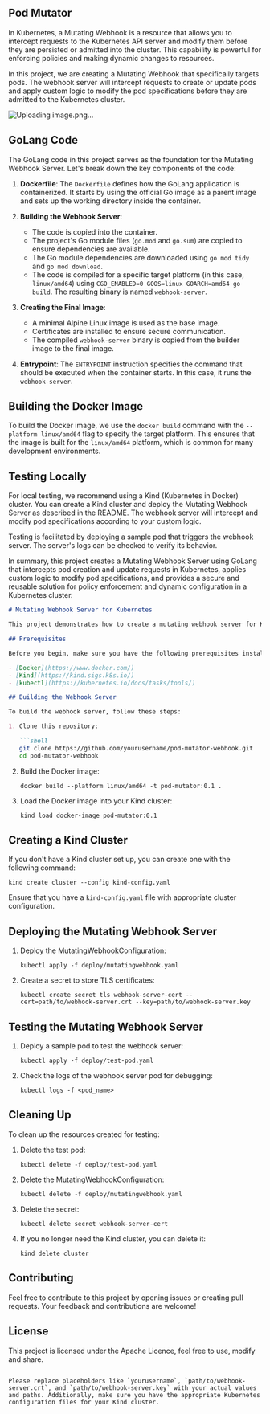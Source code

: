 ## Pod Mutator

In Kubernetes, a Mutating Webhook is a resource that allows you to intercept requests to the Kubernetes API server and modify them before they are persisted or admitted into the cluster. This capability is powerful for enforcing policies and making dynamic changes to resources.

In this project, we are creating a Mutating Webhook that specifically targets pods. The webhook server will intercept requests to create or update pods and apply custom logic to modify the pod specifications before they are admitted to the Kubernetes cluster.

![Uploading image.png…]()


## GoLang Code

The GoLang code in this project serves as the foundation for the Mutating Webhook Server. Let's break down the key components of the code:

1. **Dockerfile**: The `Dockerfile` defines how the GoLang application is containerized. It starts by using the official Go image as a parent image and sets up the working directory inside the container.

2. **Building the Webhook Server**:
   - The code is copied into the container.
   - The project's Go module files (`go.mod` and `go.sum`) are copied to ensure dependencies are available.
   - The Go module dependencies are downloaded using `go mod tidy` and `go mod download`.
   - The code is compiled for a specific target platform (in this case, `linux/amd64`) using `CGO_ENABLED=0 GOOS=linux GOARCH=amd64 go build`. The resulting binary is named `webhook-server`.

3. **Creating the Final Image**:
   - A minimal Alpine Linux image is used as the base image.
   - Certificates are installed to ensure secure communication.
   - The compiled `webhook-server` binary is copied from the builder image to the final image.

4. **Entrypoint**: The `ENTRYPOINT` instruction specifies the command that should be executed when the container starts. In this case, it runs the `webhook-server`.

## Building the Docker Image

To build the Docker image, we use the `docker build` command with the `--platform linux/amd64` flag to specify the target platform. This ensures that the image is built for the `linux/amd64` platform, which is common for many development environments.

## Testing Locally

For local testing, we recommend using a Kind (Kubernetes in Docker) cluster. You can create a Kind cluster and deploy the Mutating Webhook Server as described in the README. The webhook server will intercept and modify pod specifications according to your custom logic.

Testing is facilitated by deploying a sample pod that triggers the webhook server. The server's logs can be checked to verify its behavior.

In summary, this project creates a Mutating Webhook Server using GoLang that intercepts pod creation and update requests in Kubernetes, applies custom logic to modify pod specifications, and provides a secure and reusable solution for policy enforcement and dynamic configuration in a Kubernetes cluster.


```markdown
# Mutating Webhook Server for Kubernetes

This project demonstrates how to create a mutating webhook server for Kubernetes. The webhook server modifies pod specifications before they are admitted to the cluster. In this example, we use a Kind (Kubernetes in Docker) cluster for local testing.

## Prerequisites

Before you begin, make sure you have the following prerequisites installed on your local machine:

- [Docker](https://www.docker.com/)
- [Kind](https://kind.sigs.k8s.io/)
- [kubectl](https://kubernetes.io/docs/tasks/tools/)

## Building the Webhook Server

To build the webhook server, follow these steps:

1. Clone this repository:

   ```shell
   git clone https://github.com/yourusername/pod-mutator-webhook.git
   cd pod-mutator-webhook
   ```

2. Build the Docker image:

   ```shell
   docker build --platform linux/amd64 -t pod-mutator:0.1 .
   ```

3. Load the Docker image into your Kind cluster:

   ```shell
   kind load docker-image pod-mutator:0.1
   ```

## Creating a Kind Cluster

If you don't have a Kind cluster set up, you can create one with the following command:

```shell
kind create cluster --config kind-config.yaml
```

Ensure that you have a `kind-config.yaml` file with appropriate cluster configuration.

## Deploying the Mutating Webhook Server

1. Deploy the MutatingWebhookConfiguration:

   ```shell
   kubectl apply -f deploy/mutatingwebhook.yaml
   ```

2. Create a secret to store TLS certificates:

   ```shell
   kubectl create secret tls webhook-server-cert --cert=path/to/webhook-server.crt --key=path/to/webhook-server.key
   ```

## Testing the Mutating Webhook Server

1. Deploy a sample pod to test the webhook server:

   ```shell
   kubectl apply -f deploy/test-pod.yaml
   ```

2. Check the logs of the webhook server pod for debugging:

   ```shell
   kubectl logs -f <pod_name>
   ```

## Cleaning Up

To clean up the resources created for testing:

1. Delete the test pod:

   ```shell
   kubectl delete -f deploy/test-pod.yaml
   ```

2. Delete the MutatingWebhookConfiguration:

   ```shell
   kubectl delete -f deploy/mutatingwebhook.yaml
   ```

3. Delete the secret:

   ```shell
   kubectl delete secret webhook-server-cert
   ```

4. If you no longer need the Kind cluster, you can delete it:

   ```shell
   kind delete cluster
   ```

## Contributing

Feel free to contribute to this project by opening issues or creating pull requests. Your feedback and contributions are welcome!

## License

This project is licensed under the Apache Licence, feel free to use, modify and share. 
```

Please replace placeholders like `yourusername`, `path/to/webhook-server.crt`, and `path/to/webhook-server.key` with your actual values and paths. Additionally, make sure you have the appropriate Kubernetes configuration files for your Kind cluster.
